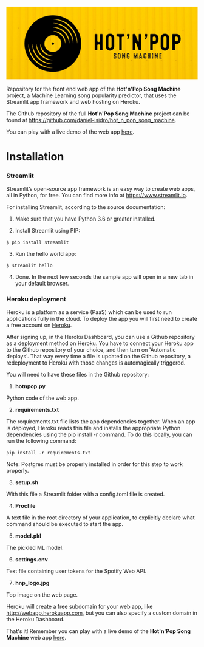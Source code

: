 ![logo](https://github.com/daniel-isidro/heroku_hot_n_pop/blob/master/hnp_logo.jpeg)

Repository for the front end web app of the **Hot'n'Pop Song Machine** project, a Machine Learning song popularity predictor, that uses the Streamlit app framework and web hosting on Heroku.

The Github repository of the full **Hot'n'Pop Song Machine** project can be found at https://github.com/daniel-isidro/hot_n_pop_song_machine.

You can play with a live demo of the web app [here](https://hot-n-pop-song-machine.herokuapp.com).

# Installation

### Streamlit

Streamlit’s open-source app framework is an easy way to create web apps, all in Python, for free. You can find more info at https://www.streamlit.io.

For installing Streamlit, according to the source documentation:

1. Make sure that you have Python 3.6 or greater installed.

2. Install Streamlit using PIP:
```
$ pip install streamlit
```

3. Run the hello world app:
```
$ streamlit hello
```

4. Done. In the next few seconds the sample app will open in a new tab in your default browser.

### Heroku deployment

Heroku is a platform as a service (PaaS) which can be used to run applications fully in the cloud. To deploy the app you will first need to create a free account on [Heroku](https://signup.heroku.com/dc).

After signing up, in the Heroku Dashboard, you can use a Github repository as a deployment method on Heroku. You have to connect your Heroku app to the Github repository of your choice, and then turn on 'Automatic deploys'. That way every time a file is updated on the Github repository, a redeployment to Heroku with those changes is automagically triggered.

You will need to have these files in the Github repository:

1. **hotnpop.py**

Python code of the web app.

2. **requirements.txt**

The requirements.txt file lists the app dependencies together. When an app is deployed, Heroku reads this file and installs the appropriate Python dependencies using the pip install -r command. To do this locally, you can run the following command:
```
pip install -r requirements.txt
```
Note: Postgres must be properly installed in order for this step to work properly.

3. **setup.sh**

With this file a Streamlit folder with a config.toml file is created.

4. **Procfile**

A text file in the root directory of your application, to explicitly declare what command should be executed to start the app.

5. **model.pkl**

The pickled ML model.

6. **settings.env**

Text file containing user tokens for the Spotify Web API.

7. **hnp_logo.jpg**

Top image on the web page.

Heroku will create a free subdomain for your web app, like http://webapp.herokuapp.com, but you can also specify a custom domain in the Heroku Dashboard.

That's it! Remember you can play with a live demo of the **Hot'n'Pop Song Machine** web app [here](https://hot-n-pop-song-machine.herokuapp.com).
